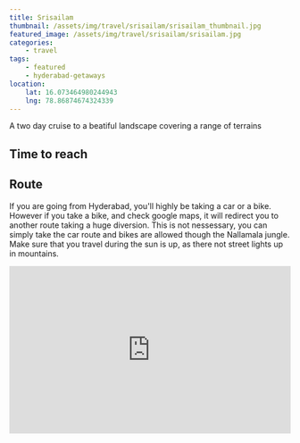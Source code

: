 ```yaml
---
title: Srisailam
thumbnail: /assets/img/travel/srisailam/srisailam_thumbnail.jpg
featured_image: /assets/img/travel/srisailam/srisailam.jpg
categories:
    - travel
tags:
    - featured
    - hyderabad-getaways
location:
    lat: 16.073464980244943
    lng: 78.86874674324339
---
```


A two day cruise to a beatiful landscape covering a range of terrains

<!--more-->

## Time to reach

## Route

If you are going from Hyderabad, you'll highly be taking a car or a bike. However if you take a bike, and check google maps, it will redirect you to another route taking a huge diversion. This is not nessessary, you can simply take the car route and bikes are allowed though the Nallamala jungle. Make sure that you travel during the sun is up, as there not street lights up in mountains.  

<iframe src="https://www.google.com/maps/embed?pb=!1m28!1m12!1m3!1d978219.8127265971!2d78.13093698600977!3d16.718310350372192!2m3!1f0!2f0!3f0!3m2!1i1024!2i768!4f13.1!4m13!3e0!4m5!1s0x3bcb99daeaebd2c7%3A0xae93b78392bafbc2!2sHyderabad%2C%20Telangana!3m2!1d17.385044!2d78.486671!4m5!1s0x3bb5656d70792343%3A0xb2342e1f2ed1834b!2sSrisailam%2C%20Andhra%20Pradesh!3m2!1d16.0732748!2d78.8687291!5e0!3m2!1sen!2sin!4v1577599691973!5m2!1sen!2sin" width="100%" height="300px" frameborder="0" style="border:0;" allowfullscreen=""></iframe>